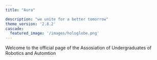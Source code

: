 ```yaml
---
title: "Aura"

description: "we unite for a better tomorrow"
theme_version: '2.8.2'
cascade:
  featured_image: '/images/hologlobe.png'
---
```

Welcome to the official page of the Assosiation of Undergraduates of Robotics and Automtion
